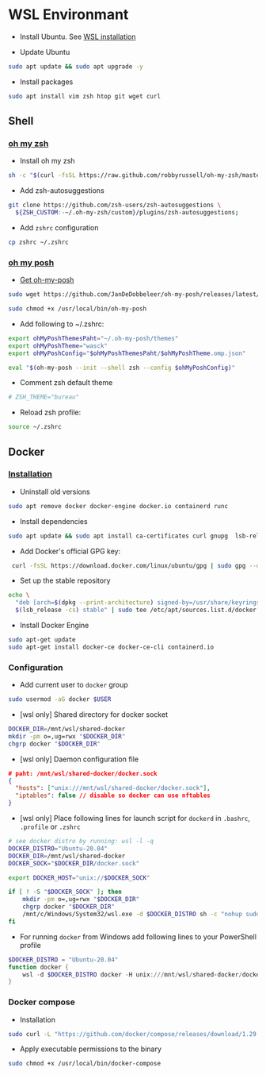 # WSL Environmant

- Install Ubuntu. See [WSL installation](https://docs.microsoft.com/de-de/windows/wsl/install)

- Update Ubuntu
```sh
sudo apt update && sudo apt upgrade -y
```

- Install packages
```sh
sudo apt install vim zsh htop git wget curl
```

## Shell
### [oh my zsh](https://ohmyz.sh/)
- Install oh my zsh
```sh
sh -c "$(curl -fsSL https://raw.github.com/robbyrussell/oh-my-zsh/master/tools/install.sh)";
```

- Add zsh-autosuggestions
```sh
git clone https://github.com/zsh-users/zsh-autosuggestions \
  ${ZSH_CUSTOM:-~/.oh-my-zsh/custom}/plugins/zsh-autosuggestions;
```

- Add `zshrc` configuration
```sh
cp zshrc ~/.zshrc
```
### [oh my posh](https://ohmyposh.dev/docs/)
- [Get oh-my-posh](https://github.com/JanDeDobbeleer/oh-my-posh/releases)
```sh
sudo wget https://github.com/JanDeDobbeleer/oh-my-posh/releases/latest/download/posh-linux-amd64 -O /usr/local/bin/oh-my-posh

sudo chmod +x /usr/local/bin/oh-my-posh
```

- Add following to ~/.zshrc:
```sh
export ohMyPoshThemesPaht="~/.oh-my-posh/themes"
export ohMyPoshTheme="wasck"
export ohMyPoshConfig="$ohMyPoshThemesPaht/$ohMyPoshTheme.omp.json"

eval "$(oh-my-posh --init --shell zsh --config $ohMyPoshConfig)"
```

- Comment zsh default theme
```sh
# ZSH_THEME="bureau"
```

- Reload zsh profile:
```sh
source ~/.zshrc
```

## Docker
### [Installation](https://docs.docker.com/engine/install/)
- Uninstall old versions
```sh
sudo apt remove docker docker-engine docker.io containerd runc
```
- Install dependencies
```sh
sudo apt update && sudo apt install ca-certificates curl gnupg  lsb-release
```
- Add Docker's official GPG key:
```sh
 curl -fsSL https://download.docker.com/linux/ubuntu/gpg | sudo gpg --dearmor -o /usr/share/keyrings/docker-archive-keyring.gpg
```
- Set up the stable repository
```sh
echo \
  "deb [arch=$(dpkg --print-architecture) signed-by=/usr/share/keyrings/docker-archive-keyring.gpg] https://download.docker.com/linux/ubuntu \
  $(lsb_release -cs) stable" | sudo tee /etc/apt/sources.list.d/docker.list > /dev/null
```
- Install Docker Engine
```sh
sudo apt-get update
sudo apt-get install docker-ce docker-ce-cli containerd.io
```

### Configuration
- Add current user to `docker` group
```sh
sudo usermod -aG docker $USER
```

- [wsl only] Shared directory for docker socket
```sh
DOCKER_DIR=/mnt/wsl/shared-docker
mkdir -pm o=,ug=rwx "$DOCKER_DIR"
chgrp docker "$DOCKER_DIR"
```

- [wsl only] Daemon configuration file
```json
# paht: /mnt/wsl/shared-docker/docker.sock
{
  "hosts": ["unix:///mnt/wsl/shared-docker/docker.sock"],
  "iptables": false // disable so docker can use nftables
}
```

- [wsl only] Place following lines for launch script for `dockerd` in `.bashrc`, `.profile` or `.zshrc`
```sh
# see docker distro by running: wsl -l -q
DOCKER_DISTRO="Ubuntu-20.04"
DOCKER_DIR=/mnt/wsl/shared-docker
DOCKER_SOCK="$DOCKER_DIR/docker.sock"

export DOCKER_HOST="unix://$DOCKER_SOCK"

if [ ! -S "$DOCKER_SOCK" ]; then
    mkdir -pm o=,ug=rwx "$DOCKER_DIR"
    chgrp docker "$DOCKER_DIR"
    /mnt/c/Windows/System32/wsl.exe -d $DOCKER_DISTRO sh -c "nohup sudo -b dockerd < /dev/null > $DOCKER_DIR/dockerd.log 2>&1"
fi
```

- For running `docker` from Windows add following lines to your PowerShell profile
```PowerShell
$DOCKER_DISTRO = "Ubuntu-20.04"
function docker {
    wsl -d $DOCKER_DISTRO docker -H unix:///mnt/wsl/shared-docker/docker.sock @Args
}
```

### Docker compose
- Installation
```sh
sudo curl -L "https://github.com/docker/compose/releases/download/1.29.2/docker-compose-$(uname -s)-$(uname -m)" -o /usr/local/bin/docker-compose
```

- Apply executable permissions to the binary
```sh
sudo chmod +x /usr/local/bin/docker-compose
```

